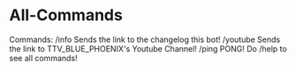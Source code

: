 # All-Commands
Commands: /info Sends the link to the changelog this bot! /youtube Sends the link to TTV_BLUE_PHOENIX's Youtube Channel! /ping PONG! Do /help to see all commands!
